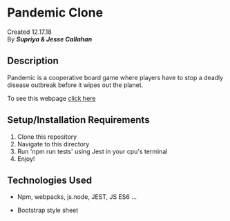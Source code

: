 # Pandemic Clone

Created 12.17.18</br>
By _**Supriya & Jesse Callahan**_</br>

## Description

Pandemic is a cooperative board game where players have to stop a deadly disease outbreak before it wipes out the planet.

To see this webpage [click here](https://priyaraj7.github.io/Pandemic-game/dist/index.html)

## Setup/Installation Requirements

1. Clone this repository
2. Navigate to this directory
3. Run 'npm run tests' using Jest in your cpu's terminal
4. Enjoy!

## Technologies Used

- Npm, webpacks, js.node, JEST, JS ES6 ...

* Bootstrap style sheet

